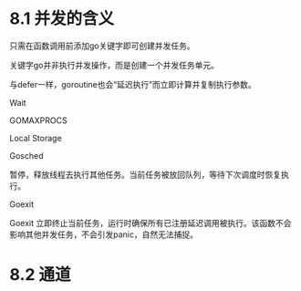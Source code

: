 # 8.1 并发的含义

只需在函数调用前添加go关键字即可创建并发任务。

关键字go并非执行并发操作，而是创建一个并发任务单元。

与defer一样，goroutine也会“延迟执行”而立即计算并复制执行参数。

Wait

GOMAXPROCS

Local Storage

Gosched

暂停，释放线程去执行其他任务。当前任务被放回队列，等待下次调度时恢复执行。

Goexit

Goexit 立即终止当前任务，运行时确保所有已注册延迟调用被执行。该函数不会影响其他并发任务，不会引发panic，自然无法捕捉。

# 8.2 通道


